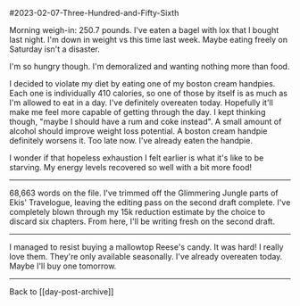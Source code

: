#2023-02-07-Three-Hundred-and-Fifty-Sixth

Morning weigh-in:  250.7 pounds.  I've eaten a bagel with lox that I bought last night.  I'm down in weight vs this time last week.  Maybe eating freely on Saturday isn't a disaster.

I'm so hungry though.  I'm demoralized and wanting nothing more than food.

I decided to violate my diet by eating one of my boston cream handpies.  Each one is individually 410 calories, so one of those by itself is as much as I'm allowed to eat in a day.  I've definitely overeaten today.  Hopefully it'll make me feel more capable of getting through the day.  I kept thinking though, "maybe I should have a rum and coke instead".  A small amount of alcohol should improve weight loss potential.  A boston cream handpie definitely worsens it.  Too late now.  I've already eaten the handpie.

I wonder if that hopeless exhaustion I felt earlier is what it's like to be starving.  My energy levels recovered so well with a bit more food!

---
68,663 words on the file.  I've trimmed off the Glimmering Jungle parts of Ekis' Travelogue, leaving the editing pass on the second draft complete.  I've completely blown through my 15k reduction estimate by the choice to discard six chapters.  From here, I'll be writing fresh on the second draft.

---
I managed to resist buying a mallowtop Reese's candy.  It was hard!  I really love them.  They're only available seasonally.  I've already overeaten today.  Maybe I'll buy one tomorrow.

---
Back to [[day-post-archive]]